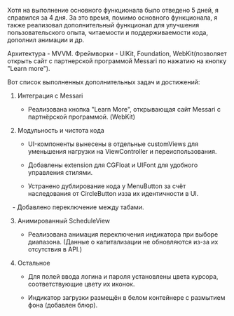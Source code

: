 
Хотя на выполнение основного функционала было отведено 5 дней, я справился за 4 дня. 
За это время, помимо основного функционала, я также реализовал дополнительный функционал 
для улучшения пользовательского опыта, читаемости и поддерживаемости кода, дополнил анимации и др.



Архитектура - MVVM.
Фреймворки - UIKit, Foundation, WebKit(позволяет открыть сайт c партнерской программой Messari по нажатию на кнопку "Learn more").

Вот список выполненных дополнительных задач и достижений: 

1. Интеграция с Messari  
   - Реализована кнопка "Learn More", открывающая сайт Messari с партнёрской программой. (WebKit) 

2. Модульность и чистота кода   
   - UI-компоненты вынесены в отдельные customViews для уменьшения нагрузки на ViewController и переиспользования.  
 
   - Добавлены extension для CGFloat и UIFont для удобного управления стилями.  

   - Устранено дублирование кода у MenuButton за счёт наследования от CircleButton изза их идентичности в UI.  

   - Добавлено переключение между табами.  

3. Анимированный ScheduleView  
   - Реализована анимация переключения индикатора при выборе диапазона. (Данные о капитализации не обновляются из-за их отсутствия в API.)

4. Остальное
   - Для полей ввода логина и пароля установлены цвета курсора, соответствующие цвету их иконок.  

   - Индикатор загрузки размещён в белом контейнере с размытием фона (добавлен блюр).

